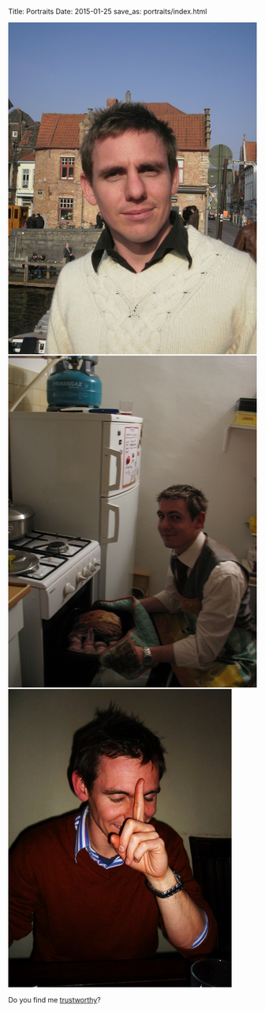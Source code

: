 Title: Portraits
Date: 2015-01-25
save_as: portraits/index.html

<img src="/images/portraits/brugges.jpg">

<img src="/images/portraits/cooking-lamb.jpg">

<img src="/images/portraits/thats-not-what-I-said.jpg">

Do you find me [trustworthy](http://www.princeton.edu/main/news/archive/S21/79/44O45/index.xml)?